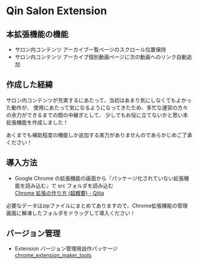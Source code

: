 # Qin Salon Extension

## 本拡張機能の機能

- サロン内コンテンツ アーカイブ一覧ページのスクロール位置保持
- サロン内コンテンツ アーカイブ個別動画ページに次の動画へのリンク自動追加

## 作成した経緯

サロン内コンテンツが充実するにあたって、当初はあまり気にしなくてもよかった動作が、
使用にあたって気になるようになってきたため、多忙な運営の方々の余力ができるまでの間の中継ぎとして、
少しでもお役に立てないかと思い本拡張機能を作成しました！

あくまでも補助程度の機能しか追加する実力がありませんのであらかじめご了承ください！


## 導入方法

- Google Chrome の拡張機能の画面から『パッケージ化されていない拡張機能を読み込む』で src フォルダを読み込む  
  [Chrome 拡張の作り方 (超概要) - Qiita](https://qiita.com/RyBB/items/32b2a7b879f21b3edefc)
  
必要なデータはzipファイルにまとめてありますので、Chrome拡張機能の管理画面に解凍したフォルダをドラッグして導入ください！


## バージョン管理

- Extension バージョン管理用自作パッケージ
  [chrome_extension_maker_tools](https://github.com/cti1650/chrome_extension_maker_tools)
